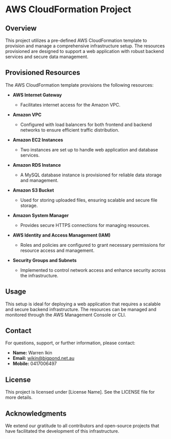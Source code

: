 # AWS CloudFormation Project

## Overview

This project utilizes a pre-defined AWS CloudFormation template to provision and manage a comprehensive infrastructure setup. The resources provisioned are designed to support a web application with robust backend services and secure data management.

## Provisioned Resources

The AWS CloudFormation template provisions the following resources:

- **AWS Internet Gateway**
  - Facilitates internet access for the Amazon VPC.

- **Amazon VPC**
  - Configured with load balancers for both frontend and backend networks to ensure efficient traffic distribution.

- **Amazon EC2 Instances**
  - Two instances are set up to handle web application and database services.

- **Amazon RDS Instance**
  - A MySQL database instance is provisioned for reliable data storage and management.

- **Amazon S3 Bucket**
  - Used for storing uploaded files, ensuring scalable and secure file storage.

- **Amazon System Manager**
  - Provides secure HTTPS connections for managing resources.

- **AWS Identity and Access Management (IAM)**
  - Roles and policies are configured to grant necessary permissions for resource access and management.

- **Security Groups and Subnets**
  - Implemented to control network access and enhance security across the infrastructure.

## Usage

This setup is ideal for deploying a web application that requires a scalable and secure backend infrastructure. The resources can be managed and monitored through the AWS Management Console or CLI.

## Contact

For questions, support, or further information, please contact:

- **Name:** Warren Ikin
- **Email:** [wikin@bigpond.net.au](mailto:wikin@bigpond.net.au)
- **Mobile:** 0417006497

## License

This project is licensed under [License Name]. See the LICENSE file for more details.

## Acknowledgments

We extend our gratitude to all contributors and open-source projects that have facilitated the development of this infrastructure.
